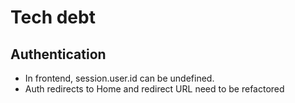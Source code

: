 # Tech debt

## Authentication

- In frontend, session.user.id can be undefined.
- Auth redirects to Home and redirect URL need to be refactored